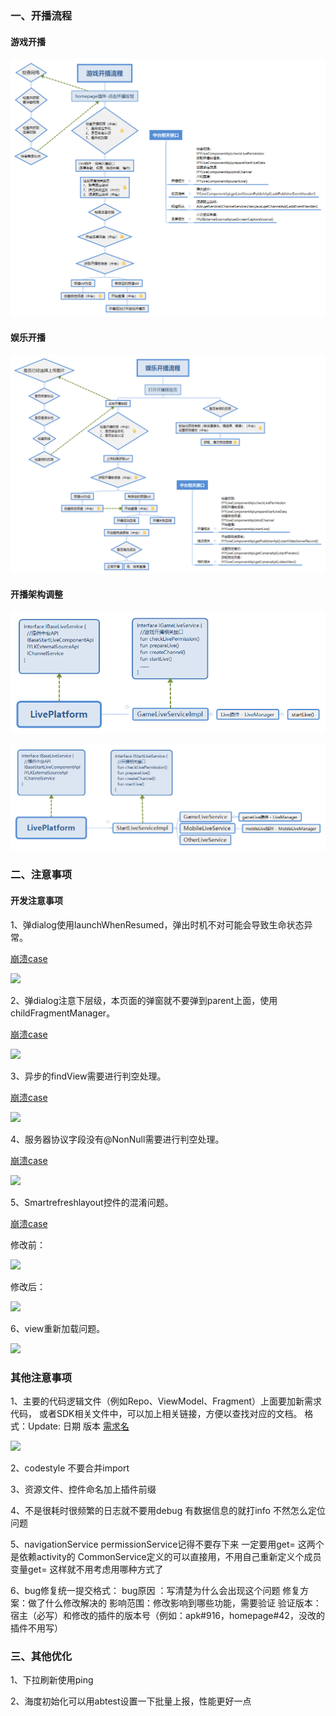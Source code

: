 ### 一、开播流程

#### 游戏开播

![](game.png)


#### 娱乐开播

![](mobile.png)


#### 开播架构调整

![](LivePlatform.png)


![](LivePlatformPro.png)



### 二、注意事项


#### 开发注意事项


1、弹dialog使用launchWhenResumed，弹出时机不对可能会导致生命状态异常。

   [崩溃case](http://bug.yy.com/browse/ANASSI-588)
   
![](二-1-1.png)


2、弹dialog注意下层级，本页面的弹窗就不要弹到parent上面，使用childFragmentManager。
   
   [崩溃case](http://bug.yy.com/browse/ANASSI-824)

![](二-2-1.png)


3、异步的findView需要进行判空处理。
   
   [崩溃case](http://bug.yy.com/browse/ANASSI-837)
   
![](二-3-1.png)


4、服务器协议字段没有@NonNull需要进行判空处理。
   
   [崩溃case](http://bug.yy.com/browse/ANASSI-801)
   
![](二-4-1.png)


5、Smartrefreshlayout控件的混淆问题。
   
   [崩溃case](http://bug.yy.com/browse/ANASSI-776)

修改前：

![](二-5-1.png)

修改后：

![](二-5-2.png)


6、view重新加载问题。

![](二-6-1.png)


### 其他注意事项


1、主要的代码逻辑文件（例如Repo、ViewModel、Fragment）上面要加新需求代码，
   或者SDK相关文件中，可以加上相关链接，方便以查找对应的文档。
   格式：Update: 日期 版本 [需求名](文档链接地址)
   
![](二-7-1.png)


2、codestyle 不要合并import

3、资源文件、控件命名加上插件前缀

4、不是很耗时很频繁的日志就不要用debug
  有数据信息的就打info 不然怎么定位问题

5、navigationService  permissionService记得不要存下来 一定要用get=
  这两个是依赖activity的
  CommonService定义的可以直接用，不用自己重新定义个成员变量get=
  这样就不用考虑用哪种方式了

6、bug修复统一提交格式：
bug原因 ：写清楚为什么会出现这个问题
修复方案：做了什么修改解决的
影响范围：修改影响到哪些功能，需要验证
验证版本：宿主（必写）和修改的插件的版本号（例如：apk#916，homepage#42，没改的插件不用写）



###  三、其他优化


1、下拉刷新使用ping

2、海度初始化可以用abtest设置一下批量上报，性能更好一点
